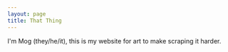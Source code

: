 ```yaml
---
layout: page
title: That Thing
---
```


I'm Mog (they/he/it),  this is my website for art to make scraping it harder. 
